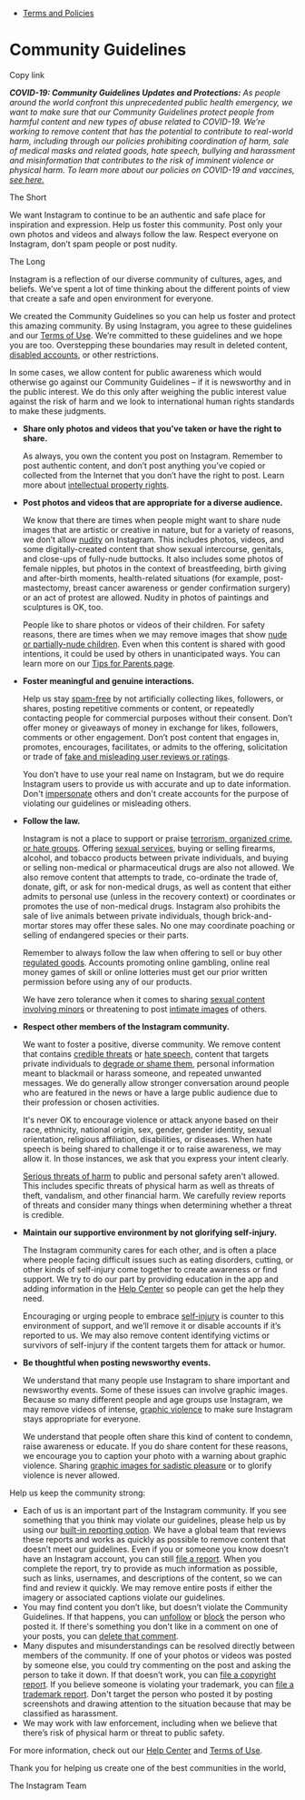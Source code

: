 *   [Terms and Policies](https://help.instagram.com/1417489251945243/?helpref=breadcrumb)

Community Guidelines
====================

Copy link

_**COVID-19: Community Guidelines Updates and Protections:** As people around the world confront this unprecedented public health emergency, we want to make sure that our Community Guidelines protect people from harmful content and new types of abuse related to COVID-19. We’re working to remove content that has the potential to contribute to real-world harm, including through our policies prohibiting coordination of harm, sale of medical masks and related goods, hate speech, bullying and harassment and misinformation that contributes to the risk of imminent violence or physical harm. To learn more about our policies on COVID-19 and vaccines, [see here.](https://help.instagram.com/697825587576762?helpref=faq_content)_

The Short

We want Instagram to continue to be an authentic and safe place for inspiration and expression. Help us foster this community. Post only your own photos and videos and always follow the law. Respect everyone on Instagram, don’t spam people or post nudity.

The Long

Instagram is a reflection of our diverse community of cultures, ages, and beliefs. We’ve spent a lot of time thinking about the different points of view that create a safe and open environment for everyone.

We created the Community Guidelines so you can help us foster and protect this amazing community. By using Instagram, you agree to these guidelines and our [Terms of Use](https://www.instagram.com/legal/terms). We’re committed to these guidelines and we hope you are too. Overstepping these boundaries may result in deleted content, [disabled accounts](https://help.instagram.com/366993040048856?helpref=faq_content), or other restrictions.

In some cases, we allow content for public awareness which would otherwise go against our Community Guidelines – if it is newsworthy and in the public interest. We do this only after weighing the public interest value against the risk of harm and we look to international human rights standards to make these judgments.

*   **Share only photos and videos that you’ve taken or have the right to share.**
    
    As always, you own the content you post on Instagram. Remember to post authentic content, and don’t post anything you’ve copied or collected from the Internet that you don’t have the right to post. Learn more about [intellectual property rights](https://help.instagram.com/126382350847838?helpref=faq_content).
    
*   **Post photos and videos that are appropriate for a diverse audience.**
    
    We know that there are times when people might want to share nude images that are artistic or creative in nature, but for a variety of reasons, we don’t allow [nudity](https://l.instagram.com/?u=https%3A%2F%2Fwww.facebook.com%2Fcommunitystandards%2Fadult_nudity_sexual_activity&e=AT3z9x7F2cq6_Xqlz9-_8wis0_BtDY_4M2RMr_KZcT5rMnLi5hMduUEZXb2onIcRoMVELQZYHtpGf6Y4JA46Hm8CK5slEpxDMntkTMDWNdyoBtIRpr3Z7dZp4M0oji9nOw_5fvc78BaJffMtGR2fLA) on Instagram. This includes photos, videos, and some digitally-created content that show sexual intercourse, genitals, and close-ups of fully-nude buttocks. It also includes some photos of female nipples, but photos in the context of breastfeeding, birth giving and after-birth moments, health-related situations (for example, post-mastectomy, breast cancer awareness or gender confirmation surgery) or an act of protest are allowed. Nudity in photos of paintings and sculptures is OK, too.
    
    People like to share photos or videos of their children. For safety reasons, there are times when we may remove images that show [nude or partially-nude children](https://l.instagram.com/?u=https%3A%2F%2Fwww.facebook.com%2Fcommunitystandards%2Fchild_nudity_sexual_exploitation&e=AT3z9x7F2cq6_Xqlz9-_8wis0_BtDY_4M2RMr_KZcT5rMnLi5hMduUEZXb2onIcRoMVELQZYHtpGf6Y4JA46Hm8CK5slEpxDMntkTMDWNdyoBtIRpr3Z7dZp4M0oji9nOw_5fvc78BaJffMtGR2fLA). Even when this content is shared with good intentions, it could be used by others in unanticipated ways. You can learn more on our [Tips for Parents page](https://help.instagram.com/154475974694511/?helpref=faq_content).
    
*   **Foster meaningful and genuine interactions.**
    
    Help us stay [spam-free](https://l.instagram.com/?u=https%3A%2F%2Fwww.facebook.com%2Fcommunitystandards%2Fspam&e=AT3z9x7F2cq6_Xqlz9-_8wis0_BtDY_4M2RMr_KZcT5rMnLi5hMduUEZXb2onIcRoMVELQZYHtpGf6Y4JA46Hm8CK5slEpxDMntkTMDWNdyoBtIRpr3Z7dZp4M0oji9nOw_5fvc78BaJffMtGR2fLA) by not artificially collecting likes, followers, or shares, posting repetitive comments or content, or repeatedly contacting people for commercial purposes without their consent. Don’t offer money or giveaways of money in exchange for likes, followers, comments or other engagement. Don’t post content that engages in, promotes, encourages, facilitates, or admits to the offering, solicitation or trade of [fake and misleading user reviews or ratings](https://l.instagram.com/?u=https%3A%2F%2Fwww.facebook.com%2Fcommunitystandards%2Ffraud_deception&e=AT3z9x7F2cq6_Xqlz9-_8wis0_BtDY_4M2RMr_KZcT5rMnLi5hMduUEZXb2onIcRoMVELQZYHtpGf6Y4JA46Hm8CK5slEpxDMntkTMDWNdyoBtIRpr3Z7dZp4M0oji9nOw_5fvc78BaJffMtGR2fLA).
    
    You don’t have to use your real name on Instagram, but we do require Instagram users to provide us with accurate and up to date information. Don't [impersonate](https://l.instagram.com/?u=https%3A%2F%2Fwww.facebook.com%2Fcommunitystandards%2Fmisrepresentation&e=AT3z9x7F2cq6_Xqlz9-_8wis0_BtDY_4M2RMr_KZcT5rMnLi5hMduUEZXb2onIcRoMVELQZYHtpGf6Y4JA46Hm8CK5slEpxDMntkTMDWNdyoBtIRpr3Z7dZp4M0oji9nOw_5fvc78BaJffMtGR2fLA) others and don't create accounts for the purpose of violating our guidelines or misleading others.
    
*   **Follow the law.**
    
    Instagram is not a place to support or praise [terrorism, organized crime, or hate groups](https://l.instagram.com/?u=https%3A%2F%2Fwww.facebook.com%2Fcommunitystandards%2Fdangerous_individuals_organizations&e=AT3z9x7F2cq6_Xqlz9-_8wis0_BtDY_4M2RMr_KZcT5rMnLi5hMduUEZXb2onIcRoMVELQZYHtpGf6Y4JA46Hm8CK5slEpxDMntkTMDWNdyoBtIRpr3Z7dZp4M0oji9nOw_5fvc78BaJffMtGR2fLA). Offering [sexual services](https://l.instagram.com/?u=https%3A%2F%2Fwww.facebook.com%2Fcommunitystandards%2Fsexual_solicitation&e=AT3z9x7F2cq6_Xqlz9-_8wis0_BtDY_4M2RMr_KZcT5rMnLi5hMduUEZXb2onIcRoMVELQZYHtpGf6Y4JA46Hm8CK5slEpxDMntkTMDWNdyoBtIRpr3Z7dZp4M0oji9nOw_5fvc78BaJffMtGR2fLA), buying or selling firearms, alcohol, and tobacco products between private individuals, and buying or selling non-medical or pharmaceutical drugs are also not allowed. We also remove content that attempts to trade, co-ordinate the trade of, donate, gift, or ask for non-medical drugs, as well as content that either admits to personal use (unless in the recovery context) or coordinates or promotes the use of non-medical drugs. Instagram also prohibits the sale of live animals between private individuals, though brick-and-mortar stores may offer these sales. No one may coordinate poaching or selling of endangered species or their parts.
    
    Remember to always follow the law when offering to sell or buy other [regulated goods](https://l.instagram.com/?u=https%3A%2F%2Fwww.facebook.com%2Fcommunitystandards%2Fregulated_goods&e=AT3z9x7F2cq6_Xqlz9-_8wis0_BtDY_4M2RMr_KZcT5rMnLi5hMduUEZXb2onIcRoMVELQZYHtpGf6Y4JA46Hm8CK5slEpxDMntkTMDWNdyoBtIRpr3Z7dZp4M0oji9nOw_5fvc78BaJffMtGR2fLA). Accounts promoting online gambling, online real money games of skill or online lotteries must get our prior written permission before using any of our products.
    
    We have zero tolerance when it comes to sharing [sexual content involving minors](https://l.instagram.com/?u=https%3A%2F%2Fwww.facebook.com%2Fcommunitystandards%2Fchild_nudity_sexual_exploitation&e=AT3z9x7F2cq6_Xqlz9-_8wis0_BtDY_4M2RMr_KZcT5rMnLi5hMduUEZXb2onIcRoMVELQZYHtpGf6Y4JA46Hm8CK5slEpxDMntkTMDWNdyoBtIRpr3Z7dZp4M0oji9nOw_5fvc78BaJffMtGR2fLA) or threatening to post [intimate images](https://l.instagram.com/?u=https%3A%2F%2Fwww.facebook.com%2Fcommunitystandards%2Fsexual_exploitation_adults&e=AT3z9x7F2cq6_Xqlz9-_8wis0_BtDY_4M2RMr_KZcT5rMnLi5hMduUEZXb2onIcRoMVELQZYHtpGf6Y4JA46Hm8CK5slEpxDMntkTMDWNdyoBtIRpr3Z7dZp4M0oji9nOw_5fvc78BaJffMtGR2fLA) of others.
    
*   **Respect other members of the Instagram community.**
    
    We want to foster a positive, diverse community. We remove content that contains [credible threats](https://l.instagram.com/?u=https%3A%2F%2Fwww.facebook.com%2Fcommunitystandards%2Fcredible_violence&e=AT3z9x7F2cq6_Xqlz9-_8wis0_BtDY_4M2RMr_KZcT5rMnLi5hMduUEZXb2onIcRoMVELQZYHtpGf6Y4JA46Hm8CK5slEpxDMntkTMDWNdyoBtIRpr3Z7dZp4M0oji9nOw_5fvc78BaJffMtGR2fLA) or [hate speech](https://l.instagram.com/?u=https%3A%2F%2Fwww.facebook.com%2Fcommunitystandards%2Fhate_speech&e=AT3z9x7F2cq6_Xqlz9-_8wis0_BtDY_4M2RMr_KZcT5rMnLi5hMduUEZXb2onIcRoMVELQZYHtpGf6Y4JA46Hm8CK5slEpxDMntkTMDWNdyoBtIRpr3Z7dZp4M0oji9nOw_5fvc78BaJffMtGR2fLA), content that targets private individuals to [degrade or shame them](https://l.instagram.com/?u=https%3A%2F%2Fwww.facebook.com%2Fcommunitystandards%2Fbullying&e=AT3z9x7F2cq6_Xqlz9-_8wis0_BtDY_4M2RMr_KZcT5rMnLi5hMduUEZXb2onIcRoMVELQZYHtpGf6Y4JA46Hm8CK5slEpxDMntkTMDWNdyoBtIRpr3Z7dZp4M0oji9nOw_5fvc78BaJffMtGR2fLA), personal information meant to blackmail or harass someone, and repeated unwanted messages. We do generally allow stronger conversation around people who are featured in the news or have a large public audience due to their profession or chosen activities.
    
    It's never OK to encourage violence or attack anyone based on their race, ethnicity, national origin, sex, gender, gender identity, sexual orientation, religious affiliation, disabilities, or diseases. When hate speech is being shared to challenge it or to raise awareness, we may allow it. In those instances, we ask that you express your intent clearly.
    
    [Serious threats of harm](https://l.instagram.com/?u=https%3A%2F%2Fwww.facebook.com%2Fcommunitystandards%2Fcredible_violence&e=AT3z9x7F2cq6_Xqlz9-_8wis0_BtDY_4M2RMr_KZcT5rMnLi5hMduUEZXb2onIcRoMVELQZYHtpGf6Y4JA46Hm8CK5slEpxDMntkTMDWNdyoBtIRpr3Z7dZp4M0oji9nOw_5fvc78BaJffMtGR2fLA) to public and personal safety aren't allowed. This includes specific threats of physical harm as well as threats of theft, vandalism, and other financial harm. We carefully review reports of threats and consider many things when determining whether a threat is credible.
    
*   **Maintain our supportive environment by not glorifying self-injury.**
    
    The Instagram community cares for each other, and is often a place where people facing difficult issues such as eating disorders, cutting, or other kinds of self-injury come together to create awareness or find support. We try to do our part by providing education in the app and adding information in the [Help Center](https://help.instagram.com/) so people can get the help they need.
    
    Encouraging or urging people to embrace [self-injury](https://l.instagram.com/?u=https%3A%2F%2Fwww.facebook.com%2Fcommunitystandards%2Fsuicide_self_injury_violence&e=AT3z9x7F2cq6_Xqlz9-_8wis0_BtDY_4M2RMr_KZcT5rMnLi5hMduUEZXb2onIcRoMVELQZYHtpGf6Y4JA46Hm8CK5slEpxDMntkTMDWNdyoBtIRpr3Z7dZp4M0oji9nOw_5fvc78BaJffMtGR2fLA) is counter to this environment of support, and we’ll remove it or disable accounts if it’s reported to us. We may also remove content identifying victims or survivors of self-injury if the content targets them for attack or humor.
    
*   **Be thoughtful when posting newsworthy events.**
    
    We understand that many people use Instagram to share important and newsworthy events. Some of these issues can involve graphic images. Because so many different people and age groups use Instagram, we may remove videos of intense, [graphic violence](https://l.instagram.com/?u=https%3A%2F%2Fwww.facebook.com%2Fcommunitystandards%2Fgraphic_violence&e=AT3z9x7F2cq6_Xqlz9-_8wis0_BtDY_4M2RMr_KZcT5rMnLi5hMduUEZXb2onIcRoMVELQZYHtpGf6Y4JA46Hm8CK5slEpxDMntkTMDWNdyoBtIRpr3Z7dZp4M0oji9nOw_5fvc78BaJffMtGR2fLA) to make sure Instagram stays appropriate for everyone.
    
    We understand that people often share this kind of content to condemn, raise awareness or educate. If you do share content for these reasons, we encourage you to caption your photo with a warning about graphic violence. Sharing [graphic images for sadistic pleasure](https://l.instagram.com/?u=https%3A%2F%2Fwww.facebook.com%2Fcommunitystandards%2Fcruel_insensitive&e=AT3z9x7F2cq6_Xqlz9-_8wis0_BtDY_4M2RMr_KZcT5rMnLi5hMduUEZXb2onIcRoMVELQZYHtpGf6Y4JA46Hm8CK5slEpxDMntkTMDWNdyoBtIRpr3Z7dZp4M0oji9nOw_5fvc78BaJffMtGR2fLA) or to glorify violence is never allowed.
    

Help us keep the community strong:

*   Each of us is an important part of the Instagram community. If you see something that you think may violate our guidelines, please help us by using our [built-in reporting option](https://help.instagram.com/165828726894770?helpref=faq_content). We have a global team that reviews these reports and works as quickly as possible to remove content that doesn’t meet our guidelines. Even if you or someone you know doesn’t have an Instagram account, you can still [file a report](https://help.instagram.com/contact/383679321740945). When you complete the report, try to provide as much information as possible, such as links, usernames, and descriptions of the content, so we can find and review it quickly. We may remove entire posts if either the imagery or associated captions violate our guidelines.
*   You may find content you don’t like, but doesn’t violate the Community Guidelines. If that happens, you can [unfollow](https://help.instagram.com/286340048138725?helpref=faq_content) or [block](https://help.instagram.com/426700567389543/?helpref=faq_content) the person who posted it. If there's something you don't like in a comment on one of your posts, you can [delete that comment](https://help.instagram.com/289098941190483?helpref=faq_content).
*   Many disputes and misunderstandings can be resolved directly between members of the community. If one of your photos or videos was posted by someone else, you could try commenting on the post and asking the person to take it down. If that doesn’t work, you can [file a copyright report](https://help.instagram.com/126382350847838?helpref=faq_content). If you believe someone is violating your trademark, you can [file a trademark report](https://help.instagram.com/222826637847963?helpref=faq_content). Don't target the person who posted it by posting screenshots and drawing attention to the situation because that may be classified as harassment.
*   We may work with law enforcement, including when we believe that there’s risk of physical harm or threat to public safety.

For more information, check out our [Help Center](https://help.instagram.com/) and [Terms of Use](https://l.instagram.com/?u=http%3A%2F%2Finstagram.com%2Flegal%2Fterms%2F%23&e=AT3z9x7F2cq6_Xqlz9-_8wis0_BtDY_4M2RMr_KZcT5rMnLi5hMduUEZXb2onIcRoMVELQZYHtpGf6Y4JA46Hm8CK5slEpxDMntkTMDWNdyoBtIRpr3Z7dZp4M0oji9nOw_5fvc78BaJffMtGR2fLA).

Thank you for helping us create one of the best communities in the world,

The Instagram Team